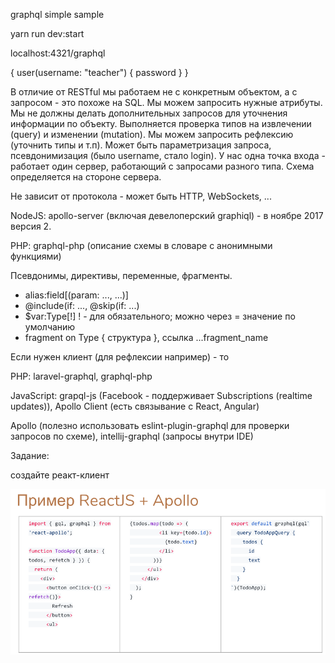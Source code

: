 graphql simple sample

yarn run dev:start

localhost:4321/graphql

{
  user(username: "teacher") {
    password
  }
}

В отличие от RESTful мы работаем не с конкретным объектом, а с запросом - это похоже на SQL. Мы можем запросить нужные атрибуты.  Мы не должны делать дополнительных запросов для уточнения информации по объекту. Выполняется проверка типов на извлечении (query) и изменении (mutation). Мы можем запросить рефлексию (уточнить типы и т.п). Может быть параметризация запроса, псевдонимизация (было username, стало login). У нас одна точка входа - работает один сервер, работающий с запросами разного типа. Схема определяется на стороне сервера. 

Не зависит от протокола - может быть HTTP, WebSockets, ...

NodeJS: apollo-server (включая девелоперский graphiql) - в ноябре 2017 версия 2.

PHP: graphql-php (описание схемы в словаре с анонимными функциями)

Псевдонимы, директивы, переменные, фрагменты. 

 - alias:field[(param: ..., ...)]
 - @include(if: ..., @skip(if: ...)
 - $var:Type[!] ! - для обязательного; можно через = значение по умолчанию
 - fragment <name> on Type { структура }, ссылка ...fragment_name
  
Если нужен клиент (для рефлексии например) - то 

PHP: laravel-graphql, graphql-php

JavaScript: grapql-js (Facebook - поддерживает Subscriptions (realtime updates)), Apollo Client (есть связывание с React, Angular)

Apollo (полезно использовать eslint-plugin-graphql для проверки запросов по схеме), intellij-graphql (запросы внутри IDE)

Задание:

создайте реакт-клиент

![alt scheme](react.png "Примерный вид кода")
